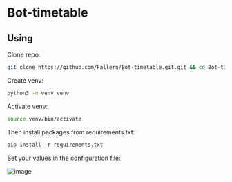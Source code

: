 # Bot-timetable

## Using

Clone repo:

```bash
git clone https://github.com/Fallern/Bot-timetable.git.git && cd Bot-timetable
```

Create venv:

```bash
python3 -m venv venv
```

Activate venv:

```bash
source venv/bin/activate
```

Then install packages from requirements.txt:

```python
pip install -r requirements.txt
```

Set your values in the configuration file:

![image](https://user-images.githubusercontent.com/48813221/158750581-00278cdd-58a9-49f5-ab6a-74bc04ec6231.png)

